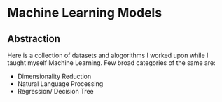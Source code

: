 <h1>Machine Learning Models</h1>

<h2>Abstraction</h2>
Here is a collection of datasets and alogorithms I worked upon while I taught myself Machine Learning. Few broad categories of the same are:

* Dimensionality Reduction
* Natural Language Processing
* Regression/ Decision Tree
